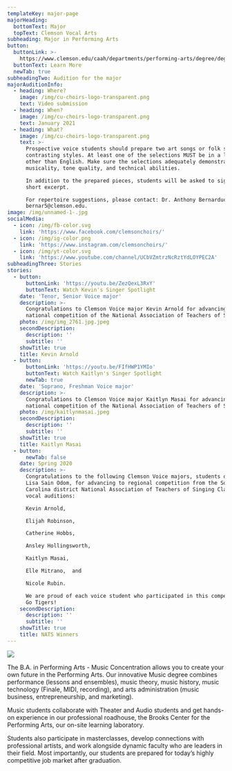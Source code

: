 ```yaml
---
templateKey: major-page
majorHeading:
  bottomText: Major
  topText: Clemson Vocal Arts
subheading: Major in Performing Arts
button:
  buttonLink: >-
    https://www.clemson.edu/caah/departments/performing-arts/degree/degree/Music/index.html
  buttonText: Learn More
  newTab: true
subheadingTwo: Audition for the major
majorAuditionInfo:
  - heading: Where?
    image: /img/cu-choirs-logo-transparent.png
    text: Video submission
  - heading: When?
    image: /img/cu-choirs-logo-transparent.png
    text: January 2021
  - heading: What?
    image: /img/cu-choirs-logo-transparent.png
    text: >-
      Prospective voice students should prepare two art songs or folk songs of
      contrasting styles. At least one of the selections MUST be in a language
      other than English. Make sure the selections adequately demonstrate
      musicality, tone quality, and technical abilities.

      In addition to the prepared pieces, students will be asked to sight read a
      short excerpt.

      For repertoire suggestions, please contact: Dr. Anthony Bernarducci at
      bernar5@clemson.edu.
image: /img/unnamed-1-.jpg
socialMedia:
  - icon: /img/fb-color.svg
    link: 'https://www.facebook.com/clemsonchoirs/'
  - icon: /img/ig-color.png
    link: 'https://www.instagram.com/clemsonchoirs/'
  - icon: /img/yt-color.svg
    link: 'https://www.youtube.com/channel/UCbVZmtrzNcRztYdLOYPEC2A'
subheadingThree: Stories
stories:
  - button:
      buttonLink: 'https://youtu.be/ZezQexL3RxY'
      buttonText: Watch Kevin's Singer Spotlight
    date: 'Tenor, Senior Voice major'
    description: >-
      Congratulations to Clemson Voice major Kevin Arnold for advancing to the
      national competition of the National Association of Teachers of Singing. 
    photo: /img/img_2761.jpg.jpeg
    secondDescription:
      description: ''
      subtitle: ''
    showTitle: true
    title: Kevin Arnold
  - button:
      buttonLink: 'https://youtu.be/FIfHWP1YMIo'
      buttonText: Watch Kaitlyn's Singer Spotlight
      newTab: true
    date: 'Soprano, Freshman Voice major'
    description: >-
      Congratulations to Clemson Voice major Kaitlyn Masai for advancing to the
      national competition of the National Association of Teachers of Singing.
    photo: /img/kaitlynmasai.jpeg
    secondDescription:
      description: ''
      subtitle: ''
    showTitle: true
    title: Kaitlyn Masai
  - button:
      newTab: false
    date: Spring 2020
    description: >-
      Congratulations to the following Clemson Voice majors, students of Dr.
      Lisa Sain Odom, for advancing to regional competition from the South
      Carolina district National Association of Teachers of Singing Classical
      vocal auditions:

      Kevin Arnold, 

      Elijah Robinson, 

      Catherine Hobbs, 

      Ansley Hollingsworth, 

      Kaitlyn Masai, 

      Elle Mitrano,  and 

      Nicole Rubin. 

      We are proud of each voice student who participated in this competition!
      Go Tigers!
    secondDescription:
      description: ''
      subtitle: ''
    showTitle: true
    title: NATS Winners
---
```

![](/img/lisa-odom_050crop.jpg)

The B.A. in Performing Arts - Music Concentration allows you to create your own future in the Performing Arts. Our innovative Music degree combines performance (lessons and ensembles), music theory, music history, music technology (Finale, MIDI, recording), and arts administration (music business, entrepreneurship, and marketing).

Music students collaborate with Theater and Audio students and get hands-on experience in our professional roadhouse, the Brooks Center for the Performing Arts, our on-site learning laboratory.

Students also participate in masterclasses, develop connections with professional artists, and work alongside dynamic faculty who are leaders in their field. Most importantly, our students are prepared for today’s highly competitive job market after graduation.

